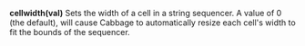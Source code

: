 **cellwidth(val)** Sets the width of a cell in a string sequencer. A value of 0 (the default), will cause Cabbage to automatically resize each cell's width to fit the bounds of the sequencer. 
